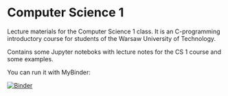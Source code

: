 # Computer Science 1

Lecture materials for the Computer Science 1 class. It is an C-programming introductory course for students of the Warsaw University of Technology.

Contains some Jupyter noteboks with lecture notes for the CS 1 course and some examples.

You can run it with MyBinder:

[![Binder](https://mybinder.org/badge_logo.svg)](https://mybinder.org/v2/gh/sgepner/Computer-Science-1.git/master)
